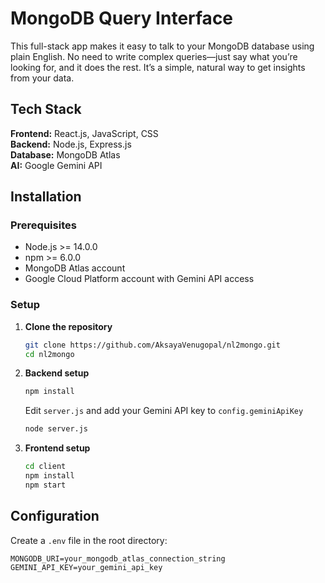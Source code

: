 # MongoDB Query Interface

This full-stack app makes it easy to talk to your MongoDB database using plain English. No need to write complex queries—just say what you’re looking for, and it does the rest. It’s a simple, natural way to get insights from your data.


## Tech Stack

**Frontend:** React.js, JavaScript, CSS  
**Backend:** Node.js, Express.js  
**Database:** MongoDB Atlas  
**AI:** Google Gemini API

## Installation

### Prerequisites
- Node.js >= 14.0.0
- npm >= 6.0.0
- MongoDB Atlas account
- Google Cloud Platform account with Gemini API access

### Setup

1. **Clone the repository**
   ```bash
   git clone https://github.com/AksayaVenugopal/nl2mongo.git
   cd nl2mongo
   ```

2. **Backend setup**
   ```bash
   npm install
   ```
   
   Edit `server.js` and add your Gemini API key to `config.geminiApiKey`
   
   ```bash
   node server.js
   ```

3. **Frontend setup**
   ```bash
   cd client
   npm install
   npm start
   ```

## Configuration

Create a `.env` file in the root directory:

```env
MONGODB_URI=your_mongodb_atlas_connection_string
GEMINI_API_KEY=your_gemini_api_key
```
